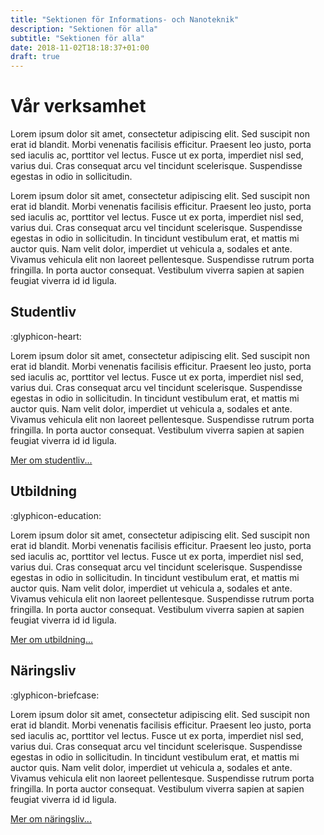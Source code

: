 ```yaml
---
title: "Sektionen för Informations- och Nanoteknik"
description: "Sektionen för alla"
subtitle: "Sektionen för alla"
date: 2018-11-02T18:18:37+01:00
draft: true
---
```


# Vår verksamhet
Lorem ipsum dolor sit amet, consectetur adipiscing elit. Sed suscipit non erat id blandit. Morbi venenatis facilisis efficitur. Praesent leo justo, porta sed iaculis ac, porttitor vel lectus. Fusce ut ex porta, imperdiet nisl sed, varius dui. Cras consequat arcu vel tincidunt scelerisque. Suspendisse egestas in odio in sollicitudin.

Lorem ipsum dolor sit amet, consectetur adipiscing elit. Sed suscipit non erat id blandit. Morbi venenatis facilisis efficitur. Praesent leo justo, porta sed iaculis ac, porttitor vel lectus. Fusce ut ex porta, imperdiet nisl sed, varius dui. Cras consequat arcu vel tincidunt scelerisque. Suspendisse egestas in odio in sollicitudin. In tincidunt vestibulum erat, et mattis mi auctor quis. Nam velit dolor, imperdiet ut vehicula a, sodales et ante. Vivamus vehicula elit non laoreet pellentesque. Suspendisse rutrum porta fringilla. In porta auctor consequat. Vestibulum viverra sapien at sapien feugiat viverra id id ligula.

## Studentliv
:glyphicon-heart:

Lorem ipsum dolor sit amet, consectetur adipiscing elit. Sed suscipit non erat id blandit. Morbi venenatis facilisis efficitur. Praesent leo justo, porta sed iaculis ac, porttitor vel lectus. Fusce ut ex porta, imperdiet nisl sed, varius dui. Cras consequat arcu vel tincidunt scelerisque. Suspendisse egestas in odio in sollicitudin. In tincidunt vestibulum erat, et mattis mi auctor quis. Nam velit dolor, imperdiet ut vehicula a, sodales et ante. Vivamus vehicula elit non laoreet pellentesque. Suspendisse rutrum porta fringilla. In porta auctor consequat. Vestibulum viverra sapien at sapien feugiat viverra id id ligula.

[Mer om studentliv...](https://google.com)

## Utbildning
:glyphicon-education:

Lorem ipsum dolor sit amet, consectetur adipiscing elit. Sed suscipit non erat id blandit. Morbi venenatis facilisis efficitur. Praesent leo justo, porta sed iaculis ac, porttitor vel lectus. Fusce ut ex porta, imperdiet nisl sed, varius dui. Cras consequat arcu vel tincidunt scelerisque. Suspendisse egestas in odio in sollicitudin. In tincidunt vestibulum erat, et mattis mi auctor quis. Nam velit dolor, imperdiet ut vehicula a, sodales et ante. Vivamus vehicula elit non laoreet pellentesque. Suspendisse rutrum porta fringilla. In porta auctor consequat. Vestibulum viverra sapien at sapien feugiat viverra id id ligula.

[Mer om utbildning...](https://google.com)

## Näringsliv
:glyphicon-briefcase:

Lorem ipsum dolor sit amet, consectetur adipiscing elit. Sed suscipit non erat id blandit. Morbi venenatis facilisis efficitur. Praesent leo justo, porta sed iaculis ac, porttitor vel lectus. Fusce ut ex porta, imperdiet nisl sed, varius dui. Cras consequat arcu vel tincidunt scelerisque. Suspendisse egestas in odio in sollicitudin. In tincidunt vestibulum erat, et mattis mi auctor quis. Nam velit dolor, imperdiet ut vehicula a, sodales et ante. Vivamus vehicula elit non laoreet pellentesque. Suspendisse rutrum porta fringilla. In porta auctor consequat. Vestibulum viverra sapien at sapien feugiat viverra id id ligula.

[Mer om näringsliv...](https://google.com)